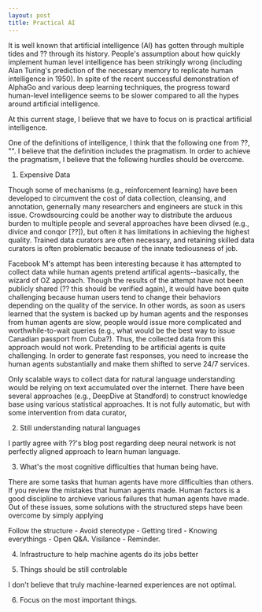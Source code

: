```yaml
---
layout: post
title: Practical AI
---
```


It is well known that artificial intelligence (AI) has gotten through multiple tides and ?? through its history. People's assumption about how quickly implement human level intelligence has been strikingly wrong (including Alan Turing's prediction of the necessary memory to replicate human intelligence in 1950). In spite of the recent successful demonstration of AlphaGo and various deep learning techniques, the progress toward human-level intelligence seems to be slower compared to all the hypes around artificial intelligence.

At this current stage, I believe that we have to focus on is practical artificial intelligence. 

One of the definitions of intelligence, I think that the following one from ??, "". I believe that the definition includes the pragmatism. In order to achieve the pragmatism, I believe that the following hurdles should be overcome.

1. Expensive Data

Though some of mechanisms (e.g., reinforcement learning) have been developed to circumvent the cost of data collection, cleansing, and annotation, genernally many researchers and engineers are stuck in this issue. Crowdsourcing could be another way to distribute the arduous burden to multiple people and several approaches have been divsed (e.g., divice and conqor [??]), but often it has limitations in achieving the highest quality. Trained data curators are often necessary, and retaining skilled data curators is often problematic because of the innate tediousness of job.

Facebook M's attempt has been interesting because it has attempted to collect data while human agents pretend artifical agents--basically, the wizard of OZ approach. Though the results of the attempt have not been publicly shared (?? this should be verified again), it would have been quite challenging because human users tend to change their behaviors depending on the quality of the service. In other words, as soon as users learned that the system is backed up by human agents and the responses from human agents are slow, people would issue more complicated and worthwhile-to-wait queries (e.g., what would be the best way to issue Canadian passport from Cuba?). Thus, the collected data from this approach would not work. Pretending to be artificial agents is quite challenging. In order to generate fast responses, you need to increase the human agents substantially and make them shifted to serve 24/7 services.

Only scalable ways to collect data for natural language understanding would be relying on text accumulated over the internet. There have been several approaches (e.g., DeepDive at Standford) to construct knowledge base using various statistical approaches. It is not fully automatic, but with some intervention from data curator, 

2. Still understanding natural languages

I partly agree with ??'s blog post regarding deep neural network is not perfectly aligned approach to learn human language. 

3. What's the most cognitive difficulties that human being have.

There are some tasks that human agents have more difficulties than others. If you review the mistakes that human agents made. Human factors is a good discipline to archieve various failures that human agents have made. Out of these issues, some solutions with the structured steps have been overcome by simply applying 

Follow the structure - 
Avoid stereotype - 
Getting tired - 
Knowing everythings - Open Q&A. 
Visilance - Reminder.

4. Infrastructure to help machine agents do its jobs better

5. Things should be still controlable

I don't believe that truly machine-learned experiences are not optimal. 

6. Focus on the most important things.
